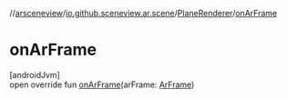 //[arsceneview](../../../index.md)/[io.github.sceneview.ar.scene](../index.md)/[PlaneRenderer](index.md)/[onArFrame](on-ar-frame.md)

# onArFrame

[androidJvm]\
open override fun [onArFrame](on-ar-frame.md)(arFrame: [ArFrame](../../io.github.sceneview.ar.arcore/-ar-frame/index.md))
